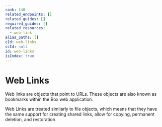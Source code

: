 ```yaml
---
rank: 140
related_endpoints: []
related_guides: []
required_guides: []
related_resources:
  - web-link
alias_paths: []
cId: web-links
scId: null
id: web-links
isIndex: true
---
```


# Web Links

Web links are objects that point to URLs. These objects are also known as
bookmarks within the Box web application.

Web Links are treated similarly to file objects, which means that they have the
same support for creating shared links, allow for copying, permanent deletion,
and restoration.
